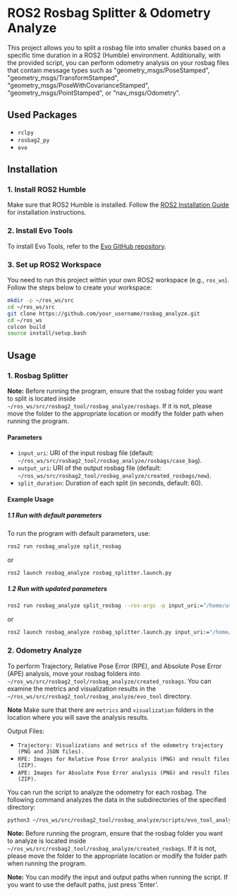 # ROS2 Rosbag Splitter & Odometry Analyze

This project allows you to split a rosbag file into smaller chunks based on a specific time duration in a ROS2 (Humble) environment. Additionally, with the provided script, you can perform odometry analysis on your rosbag files that contain message types such as "geometry_msgs/PoseStamped", "geometry_msgs/TransformStamped", "geometry_msgs/PoseWithCovarianceStamped", "geometry_msgs/PointStamped", or "nav_msgs/Odometry".

## Used Packages
- `rclpy`
- `rosbag2_py`
- `evo`

## Installation

### 1. Install ROS2 Humble
Make sure that ROS2 Humble is installed. Follow the [ROS2 Installation Guide](https://docs.ros.org/en/humble/Installation.html) for installation instructions.

### 2. Install Evo Tools
To install Evo Tools, refer to the [Evo GitHub repository](https://github.com/MichaelGrupp/evo).

### 3. Set up ROS2 Workspace
You need to run this project within your own ROS2 workspace (e.g., `ros_ws`). Follow the steps below to create your workspace:

```bash
mkdir -p ~/ros_ws/src
cd ~/ros_ws/src
git clone https://github.com/your_username/rosbag_analyze.git
cd ~/ros_ws
colcon build
source install/setup.bash
```

## Usage

### 1. Rosbag Splitter

**Note:** Before running the program, ensure that the rosbag folder you want to split is located inside `~/ros_ws/src/rosbag2_tool/rosbag_analyze/rosbags`. If it is not, please move the folder to the appropriate location or modify the folder path when running the program.

#### Parameters

- `input_uri`: URI of the input rosbag file (default: `~/ros_ws/src/rosbag2_tool/rosbag_analyze/rosbags/case_bag`).
- `output_uri`: URI of the output rosbag file (default: `~/ros_ws/src/rosbag2_tool/rosbag_analyze/created_rosbags/new`).
- `split_duration`: Duration of each split (in seconds, default: 60).

#### Example Usage

##### 1.1 Run with default parameters

To run the program with default parameters, use:

```bash
ros2 run rosbag_analyze split_rosbag
```
or

```bash
ros2 launch rosbag_analyze rosbag_splitter.launch.py
```

##### 1.2 Run with updated parameters

```bash
ros2 run rosbag_analyze split_rosbag --ros-args -p input_uri:="/home/user/my_rosbags/my_rosbag" -p output_uri:="/home/user/my_results/new_rosbag"
```

or

```bash
ros2 launch rosbag_analyze rosbag_splitter.launch.py input_uri:="/home/user/my_rosbags/my_rosbag" output_uri:="/home/user/my_results/new_rosbag" split_duration:="120"
```

### 2. Odometry Analyze

To perform Trajectory, Relative Pose Error (RPE), and Absolute Pose Error (APE) analysis, move your rosbag folders into `~/ros_ws/src/rosbag2_tool/rosbag_analyze/created_rosbags`. You can examine the metrics and visualization results in the `~/ros_ws/src/rosbag2_tool/rosbag_analyze/evo_tool` directory.

**Note** Make sure that there are `metrics` and `visualization` folders in the location where you will save the analysis results.

Output Files:
- `Trajectory: Visualizations and metrics of the odometry trajectory (PNG and JSON files).`
- `RPE: Images for Relative Pose Error analysis (PNG) and result files (ZIP).`
- `APE: Images for Absolute Pose Error analysis (PNG) and result files (ZIP).`

You can run the script to analyze the odometry for each rosbag. The following command analyzes the data in the subdirectories of the specified directory:

```bash
python3 ~/ros_ws/src/rosbag2_tool/rosbag_analyze/scripts/evo_tool_analyze.py
```
**Note:** Before running the program, ensure that the rosbag folder you want to analyze is located inside `~/ros_ws/src/rosbag2_tool/rosbag_analyze/created_rosbags`. If it is not, please move the folder to the appropriate location or modify the folder path when running the program.

**Note:** You can modify the input and output paths when running the script. If you want to use the default paths, just press 'Enter'.
